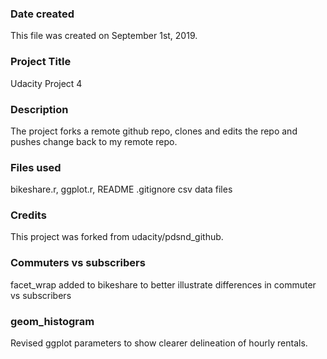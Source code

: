 ### Date created
This file was created on September 1st, 2019.

### Project Title
Udacity Project 4

### Description
The project forks a remote github repo, clones and edits the repo and pushes change back to my remote repo.

### Files used
bikeshare.r, ggplot.r, README
.gitignore csv data files

### Credits
This project was forked from udacity/pdsnd_github.

### Commuters vs subscribers
facet_wrap added to bikeshare to better illustrate differences in commuter vs subscribers

### geom_histogram
Revised ggplot parameters to show clearer delineation of hourly rentals.
